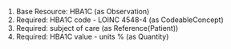 1. Base Resource: HBA1C (as Observation)
1. Required: HBA1C code - LOINC 4548-4 (as CodeableConcept)
1. Required: subject of care (as Reference(Patient))
1. Required: HBA1C value   - units % (as Quantity)
		